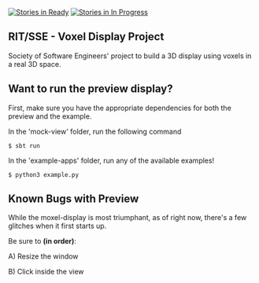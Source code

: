 [![Stories in Ready](https://badge.waffle.io/rit-sse/voxel-display.png?label=ready&title=Ready)](https://waffle.io/rit-sse/voxel-display)
[![Stories in In Progress](https://badge.waffle.io/rit-sse/voxel-display.png?label=In%20Progress&title=In%20Progress)](https://waffle.io/rit-sse/voxel-display)


RIT/SSE - Voxel Display Project
---

Society of Software Engineers' project to build a 3D display using voxels in a real 3D space.

Want to run the preview display?
----
First, make sure you have the appropriate dependencies for both the preview and the example.

In the 'mock-view' folder, run the following command
    
    $ sbt run

In the 'example-apps' folder, run any of the available examples!
    
    $ python3 example.py

Known Bugs with Preview
----
While the moxel-display is most triumphant, as of right now, there's a few glitches when it first starts up.

Be sure to **(in order)**:

A) Resize the window

B) Click inside the view
